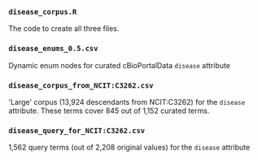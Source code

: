 ### `disease_corpus.R`
The code to create all three files.

### `disease_enums_0.5.csv`
Dynamic enum nodes for curated cBioPortalData `disease` attribute

### `disease_corpus_from_NCIT:C3262.csv`
'Large' corpus (13,924 descendants from NCIT:C3262) for the `disease` attribute.
These terms cover 845 out of 1,152 curated terms.

### `disease_query_for_NCIT:C3262.csv`
1,562 query terms (out of 2,208 original values) for the `disease` attribute